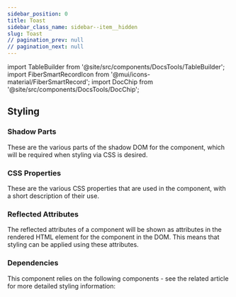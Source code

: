 ```yaml
---
sidebar_position: 0
title: Toast
sidebar_class_name: sidebar--item__hidden
slug: Toast
// pagination_prev: null
// pagination_next: null
---
```


import TableBuilder from '@site/src/components/DocsTools/TableBuilder';
import FiberSmartRecordIcon from '@mui/icons-material/FiberSmartRecord';
import DocChip from '@site/src/components/DocsTools/DocChip';

<DocChip tooltipText="This component will render with a shadow DOM, an API built into the browser that facilitates encapsulation." label="Shadow" target="_blank" clickable={false} iconName='shadow' />

<DocChip tooltipText="The name of the web component that will render in the DOM." label="bbj-toast" clickable={false} iconName='code'/>

## Styling

### Shadow Parts
These are the various parts of the shadow DOM for the component, which will be required when styling via CSS is desired.
<TableBuilder tag='bbj-toast' table="parts"/>

### CSS Properties

  These are the various CSS properties that are used in the component, with a short description of their use.
  
  <TableBuilder tag='bbj-toast' table="properties"/>

### Reflected Attributes

  The reflected attributes of a component will be shown as attributes in the rendered HTML element for the component in the DOM. This means that styling can be applied using these attributes.
  
  <TableBuilder tag='bbj-toast' table="reflects"/>

### Dependencies

  This component relies on the following components - see the related article for more detailed styling information:
  
  <TableBuilder tag='bbj-toast' table="dependencies"/>
